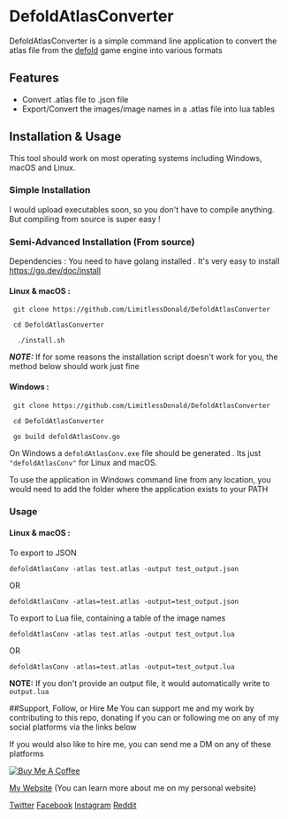 # DefoldAtlasConverter
DefoldAtlasConverter is a simple command line application to convert the atlas file from the [defold](https://defold.com) game engine into various formats

## Features
* Convert .atlas file to .json file
* Export/Convert the images/image names in a .atlas file into lua tables 

## Installation & Usage

This tool should work on most operating systems including Windows, macOS and Linux.


### Simple Installation
I would upload executables soon, so you don't have to compile anything. But compiling from source is super easy !

### Semi-Advanced Installation (From source)
Dependencies : You need to have golang installed . It's very easy to install https://go.dev/doc/install

#### Linux & macOS :

```shell
 git clone https://github.com/LimitlessDonald/DefoldAtlasConverter
```
```shell
 cd DefoldAtlasConverter
```

```shell
  ./install.sh
```
***NOTE:*** If for some reasons the installation script doesn't work for you, the method below should work just fine 
#### Windows : 
```shell
 git clone https://github.com/LimitlessDonald/DefoldAtlasConverter
```

```shell
 cd DefoldAtlasConverter
```

```shell
 go build defoldAtlasConv.go
```

On Windows a `defoldAtlasConv.exe` file should be generated . Its just `"defoldAtlasConv"` for Linux and macOS.

To use the application in Windows command line from any location, you would need to add the folder where the application exists to your PATH 


### Usage

#### Linux & macOS :

To export to JSON
```shell
defoldAtlasConv -atlas test.atlas -output test_output.json
```
OR 
```shell
defoldAtlasConv -atlas=test.atlas -output=test_output.json
```

To export to Lua file, containing a table of the image names
```shell
defoldAtlasConv -atlas test.atlas -output test_output.lua
```
OR
```shell
defoldAtlasConv -atlas=test.atlas -output=test_output.lua
```

**NOTE:** If you don't provide an output file, it would automatically write to `output.lua`


##Support, Follow, or Hire Me
You can support me and my work by contributing to this repo, donating if you can or following me on any of my social platforms via the links below 

If you would also like to hire me, you can send me a DM on any of these platforms

[![Buy Me A Coffee](https://cdn.buymeacoffee.com/buttons/v2/default-yellow.png)](https://www.buymeacoffee.com/limitlessDonald)

[My Website](https://limitlessdonald.com) (You can learn more about me on my personal website)

[Twitter](https://twitter.com/LimitlessDonald)
[Facebook](https://facebook.com/LimitlessDonald)
[Instagram](https://instagram.com/LimitlessDonald)
[Reddit](https://www.reddit.com/user/LimitlessDonald)